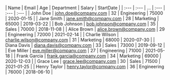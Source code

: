 | Name           | Email                      | Age | Department  | Salary | StartDate  |
| :---           | :---                       | ... | :---        | :---   | :---       |
| John Doe       | john.doe@company.com       | 32  | Engineering | 75000  | 2020-01-15 |
| Jane Smith     | jane.smith@company.com     | 28  | Marketing   | 65000  | 2019-03-22 |
| Bob Johnson    | bob.johnson@company.com    | 35  | Sales       | 70000  | 2018-11-08 |
| Alice Brown    | alice.brown@company.com    | 29  | Engineering | 72000  | 2021-02-14 |
| Charlie Wilson | charlie.wilson@company.com | 31  | Marketing   | 68000  | 2020-07-30 |
| Diana Davis    | diana.davis@company.com    | 33  | Sales       | 73000  | 2019-09-12 |
| Eve Miller     | eve.miller@company.com     | 27  | Engineering | 71000  | 2021-05-18 |
| Frank Garcia   | frank.garcia@company.com   | 34  | Marketing   | 69000  | 2020-12-03 |
| Grace Lee      | grace.lee@company.com      | 30  | Sales       | 71500  | 2021-01-25 |
| Henry Taylor   | henry.taylor@company.com   | 36  | Engineering | 76000  | 2018-06-10 |
